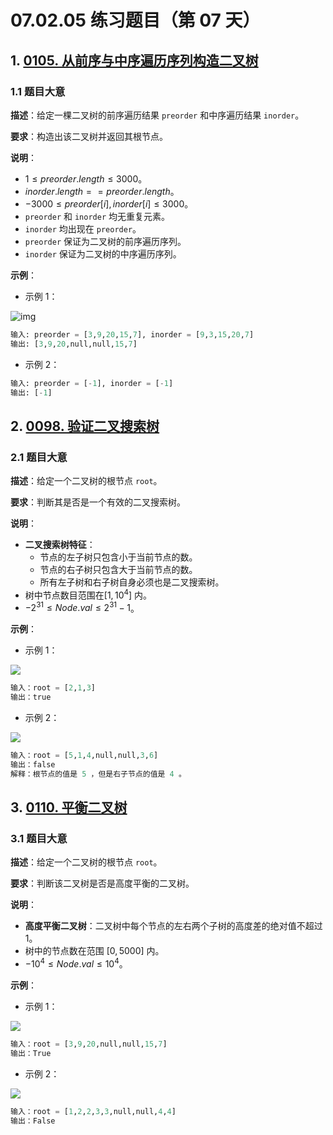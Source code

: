# 07.02.05 练习题目（第 07 天）

## 1. [0105. 从前序与中序遍历序列构造二叉树](https://leetcode.cn/problems/construct-binary-tree-from-preorder-and-inorder-traversal/)

### 1.1 题目大意

**描述**：给定一棵二叉树的前序遍历结果 `preorder` 和中序遍历结果 `inorder`。

**要求**：构造出该二叉树并返回其根节点。

**说明**：

- $1 \le preorder.length \le 3000$。
- $inorder.length == preorder.length$。
- $-3000 \le preorder[i], inorder[i] \le 3000$。
- `preorder` 和 `inorder` 均无重复元素。
- `inorder` 均出现在 `preorder`。
- `preorder` 保证为二叉树的前序遍历序列。
- `inorder` 保证为二叉树的中序遍历序列。

**示例**：

- 示例 1：

![img](https://assets.leetcode.com/uploads/2021/02/19/tree.jpg)

```Python
输入: preorder = [3,9,20,15,7], inorder = [9,3,15,20,7]
输出: [3,9,20,null,null,15,7]
```

- 示例 2：

```Python
输入: preorder = [-1], inorder = [-1]
输出: [-1]
```

## 2. [0098. 验证二叉搜索树](https://leetcode.cn/problems/validate-binary-search-tree/)

### 2.1 题目大意

**描述**：给定一个二叉树的根节点 `root`。

**要求**：判断其是否是一个有效的二叉搜索树。

**说明**：

- **二叉搜索树特征**：
  - 节点的左子树只包含小于当前节点的数。
  - 节点的右子树只包含大于当前节点的数。
  - 所有左子树和右子树自身必须也是二叉搜索树。
- 树中节点数目范围在$[1, 10^4]$ 内。
- $-2^{31} \le Node.val \le 2^{31} - 1$。

**示例**：

- 示例 1：

![](https://assets.leetcode.com/uploads/2020/12/01/tree1.jpg)

```Python
输入：root = [2,1,3]
输出：true
```

- 示例 2：

![](https://assets.leetcode.com/uploads/2020/12/01/tree2.jpg)

```Python
输入：root = [5,1,4,null,null,3,6]
输出：false
解释：根节点的值是 5 ，但是右子节点的值是 4 。
```

## 3. [0110. 平衡二叉树](https://leetcode.cn/problems/balanced-binary-tree/)

### 3.1 题目大意

**描述**：给定一个二叉树的根节点 `root`。

**要求**：判断该二叉树是否是高度平衡的二叉树。

**说明**：

- **高度平衡二叉树**：二叉树中每个节点的左右两个子树的高度差的绝对值不超过 $1$。
- 树中的节点数在范围 $[0, 5000]$ 内。
- $-10^4 \le Node.val \le 10^4$。

**示例**：

- 示例 1：

![](https://assets.leetcode.com/uploads/2020/10/06/balance_1.jpg)

```Python
输入：root = [3,9,20,null,null,15,7]
输出：True
```

- 示例 2：

![](https://assets.leetcode.com/uploads/2020/10/06/balance_2.jpg)

```Python
输入：root = [1,2,2,3,3,null,null,4,4]
输出：False
```
